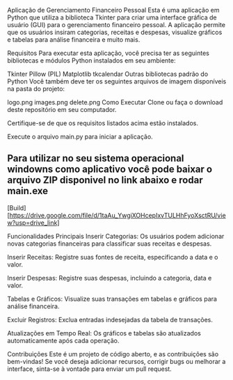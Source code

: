 Aplicação de Gerenciamento Financeiro Pessoal
Esta é uma aplicação em Python que utiliza a biblioteca Tkinter para criar uma interface gráfica de usuário (GUI) para o gerenciamento financeiro pessoal. A aplicação permite que os usuários insiram categorias, receitas e despesas, visualize gráficos e tabelas para análise financeira e muito mais.

Requisitos
Para executar esta aplicação, você precisa ter as seguintes bibliotecas e módulos Python instalados em seu ambiente:

Tkinter
Pillow (PIL)
Matplotlib
tkcalendar
Outras bibliotecas padrão do Python
Você também deve ter os seguintes arquivos de imagem disponíveis na pasta do projeto:

logo.png
images.png
delete.png
Como Executar
Clone ou faça o download deste repositório em seu computador.

Certifique-se de que os requisitos listados acima estão instalados.

Execute o arquivo main.py para iniciar a aplicação.
## Para utilizar no seu sistema operacional windowns como aplicativo você pode baixar o arquivo ZIP disponivel no link abaixo e rodar main.exe

[Build] [https://drive.google.com/file/d/1taAu_YwgiXOHcepIxvTULHhFyoXsctRU/view?usp=drive_link]

Funcionalidades Principais
Inserir Categorias: Os usuários podem adicionar novas categorias financeiras para classificar suas receitas e despesas.

Inserir Receitas: Registre suas fontes de receita, especificando a data e o valor.

Inserir Despesas: Registre suas despesas, incluindo a categoria, data e valor.

Tabelas e Gráficos: Visualize suas transações em tabelas e gráficos para análise financeira.

Excluir Registros: Exclua entradas indesejadas da tabela de transações.

Atualizações em Tempo Real: Os gráficos e tabelas são atualizados automaticamente após cada operação.

Contribuições
Este é um projeto de código aberto, e as contribuições são bem-vindas! Se você deseja adicionar recursos, corrigir bugs ou melhorar a interface, sinta-se à vontade para enviar um pull request.


